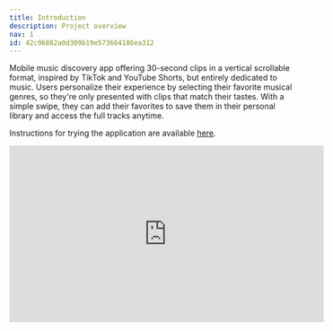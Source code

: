 ```yaml
---
title: Introduction
description: Project overview
nav: 1
id: 42c96882a0d309b19e573664186ea312
---
```


Mobile music discovery app offering 30-second clips in a vertical scrollable format, inspired by TikTok and YouTube Shorts, but entirely dedicated to music. Users personalize their experience by selecting their favorite musical genres, so they're only presented with clips that match their tastes. With a simple swipe, they can add their favorites to save them in their personal library and access the full tracks anytime.

Instructions for trying the application are available [here](https://github.com/vlanp/scroll-song-frontend?tab=readme-ov-file#try-it "Link to the GitHub Readme").

<iframe width="560" height="315" src="https://www.youtube.com/embed/gX24Xx_HlmQ?si=YIN2TrStHvazeNct" title="YouTube video player" frameborder="0" allow="accelerometer; autoplay; clipboard-write; encrypted-media; gyroscope; picture-in-picture; web-share" referrerpolicy="strict-origin-when-cross-origin" allowfullscreen></iframe>
